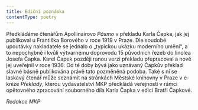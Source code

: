 ```yaml
---
title: Ediční poznámka
contentType: poetry
---
```


Předkládáme čtenářům Apollinairovo _Pásmo_ v překladu Karla Čapka, jak jej publikoval u Františka Borového v roce 1919 v Praze. Dle soudobé upoutávky nakladatele se jednalo o „typickou ukázku moderního umění“, a to nepochybně i kvůli výtvarnému doprovodu 15 původních řezeb do linolea Josefa Čapka. Karel Čapek později ranou verzi překladu přepracoval a nově jej uveřejnil v roce 1936. Od té doby bývá jako uznávaný Čapkův překlad slavné básně publikována právě tato pozměněná podoba. Také s ní se laskavý čtenář může seznámit na stránkách Městské knihovny v Praze v e-knize _Překlady_, kterou vydavatelství MKP předkládá veřejnosti v rámci opětovného zpracování souborného díla Karla Čapka v edici Bratři Čapkové.

_Redakce MKP_

